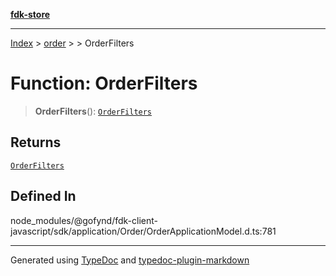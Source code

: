 [**fdk-store**](../../../README.md)
***

[Index](../../../API.md) > [order](../../README.md) > [<internal>](../README.md) > OrderFilters

# Function: OrderFilters

> **OrderFilters**(): [`OrderFilters`](../type-aliases/type-alias.OrderFilters.md)

## Returns

[`OrderFilters`](../type-aliases/type-alias.OrderFilters.md)

## Defined In

node\_modules/@gofynd/fdk-client-javascript/sdk/application/Order/OrderApplicationModel.d.ts:781

***
Generated using [TypeDoc](https://typedoc.org/) and [typedoc-plugin-markdown](https://www.npmjs.com/package/typedoc-plugin-markdown)
